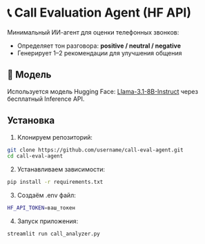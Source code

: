 # 📞 Call Evaluation Agent (HF API)

Минимальный ИИ-агент для оценки телефонных звонков:
- Определяет тон разговора: **positive / neutral / negative**
- Генерирует 1–2 рекомендации для улучшения общения

## 🧠 Модель

Используется модель Hugging Face: [Llama-3.1-8B-Instruct](https://huggingface.co/meta-llama/Llama-3.1-8B-Instruct) через бесплатный Inference API.

## Установка

1. Клонируем репозиторий:
```bash
git clone https://github.com/username/call-eval-agent.git
cd call-eval-agent
```

2. Устанавливаем зависимости:
```bash
pip install -r requirements.txt
```

3. Создаём .env файл:
```bash
HF_API_TOKEN=ваш_токен
```

4. Запуск приложения:
```bash
streamlit run call_analyzer.py
```